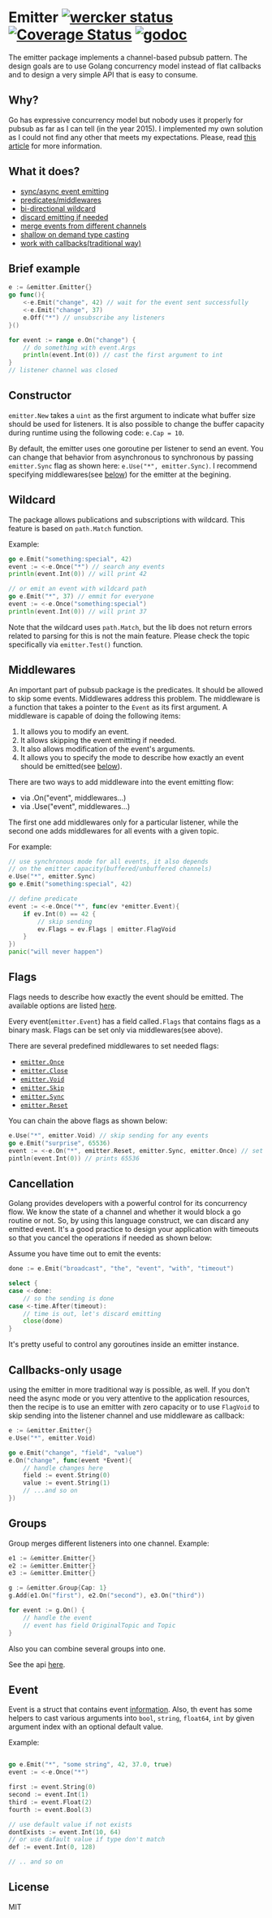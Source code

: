 # Emitter [![wercker status](https://app.wercker.com/status/e5a44746dc89b513ed28e8a18c5c05c2/s "wercker status")](https://app.wercker.com/project/bykey/e5a44746dc89b513ed28e8a18c5c05c2) [![Coverage Status](https://coveralls.io/repos/olebedev/emitter/badge.svg?branch=HEAD&service=github)](https://coveralls.io/github/olebedev/emitter?branch=HEAD) [![godoc](http://img.shields.io/badge/godoc-reference-blue.svg?style=flat)](https://godoc.org/github.com/olebedev/emitter)

The emitter package implements a channel-based pubsub pattern. The design goals are to use Golang concurrency model instead of flat callbacks and to design a very simple API that is easy to consume.
## Why?
Go has expressive concurrency model but nobody uses it properly for pubsub as far as I can tell (in the year 2015). I implemented my own solution as I could not find any other that meets my expectations. Please, read [this article](#) for more information.


## What it does?

- [sync/async event emitting](#flags)
- [predicates/middlewares](#middlewares)
- [bi-directional wildcard](#wildcard)
- [discard emitting if needed](#cancellation)
- [merge events from different channels](#groups)
- [shallow on demand type casting](#event)
- [work with callbacks(traditional way)](#callbacks-only-usage)


## Brief example

```go
e := &emitter.Emitter{}
go func(){
	<-e.Emit("change", 42) // wait for the event sent successfully
	<-e.Emit("change", 37)
	e.Off("*") // unsubscribe any listeners
}()

for event := range e.On("change") {
	// do something with event.Args
	println(event.Int(0)) // cast the first argument to int
}
// listener channel was closed
```

## Constructor
`emitter.New` takes a `uint` as the first argument to indicate what buffer size should be used for listeners. It is also possible to change the buffer capacity during runtime using the following code: `e.Cap = 10`.

By default, the emitter uses one goroutine per listener to send an event. You can change that behavior from asynchronous to synchronous by passing `emitter.Sync` flag as shown here: `e.Use("*", emitter.Sync)`. I recommend specifying middlewares(see [below](#middlewares)) for the emitter at the begining.

## Wildcard
The package allows publications and subscriptions with wildcard. This feature is based on `path.Match` function.

Example:

```go
go e.Emit("something:special", 42)
event := <-e.Once("*") // search any events
println(event.Int(0)) // will print 42

// or emit an event with wildcard path
go e.Emit("*", 37) // emmit for everyone
event := <-e.Once("something:special")
println(event.Int(0)) // will print 37
```

Note that the wildcard uses `path.Match`, but the lib does not return errors related to parsing for this is not the main feature. Please check the topic specifically via `emitter.Test()` function.

## Middlewares
An important part of pubsub package is the predicates. It should be allowed to skip some events. Middlewares address this problem.
The middleware is a function that takes a pointer to the `Event` as its first argument. A middleware is capable of doing the following items:

1. It allows you to modify an event.
2. It allows skipping the event emitting if needed.
3. It also allows modification of the event's arguments.
4. It allows you to specify the mode to describe how exactly an event should be emitted(see [below](#flags)).

There are two ways to add middleware into the event emitting flow:

- via .On("event", middlewares...)
- via .Use("event", middlewares...)

The first one add middlewares only for a particular listener, while the second one adds middlewares for all events with a given topic.

For example:
```go
// use synchronous mode for all events, it also depends
// on the emitter capacity(buffered/unbuffered channels)
e.Use("*", emitter.Sync)
go e.Emit("something:special", 42)

// define predicate
event := <-e.Once("*", func(ev *emitter.Event){
	if ev.Int(0) == 42 {
	    // skip sending
		ev.Flags = ev.Flags | emitter.FlagVoid
	}
})
panic("will never happen")
```


## Flags
Flags needs to describe how exactly the event should be emitted. The available options are listed [here](https://godoc.org/github.com/olebedev/emitter#Flag).

Every event(`emitter.Event`) has a field called`.Flags` that contains flags as a binary mask.
Flags can be set only via middlewares(see above).

There are several predefined middlewares to set needed flags:

- [`emitter.Once`](https://godoc.org/github.com/olebedev/emitter#Once)
- [`emitter.Close`](https://godoc.org/github.com/olebedev/emitter#Close)
- [`emitter.Void`](https://godoc.org/github.com/olebedev/emitter#Void)
- [`emitter.Skip`](https://godoc.org/github.com/olebedev/emitter#Skip)
- [`emitter.Sync`](https://godoc.org/github.com/olebedev/emitter#Sync)
- [`emitter.Reset`](https://godoc.org/github.com/olebedev/emitter#Reset)

You can chain the above flags as shown below:
```go
e.Use("*", emitter.Void) // skip sending for any events
go e.Emit("surprise", 65536)
event := <-e.On("*", emitter.Reset, emitter.Sync, emitter.Once) // set custom flags for this listener
pintln(event.Int(0)) // prints 65536
```

## Cancellation
Golang provides developers with a powerful control for its concurrency flow. We know the state of a channel and whether it would block a go routine or not. So, by using this language construct, we can discard any emitted event. It's a good practice to design your application with timeouts so that you cancel the operations if needed as shown below:

Assume you have time out to emit the events:
```go
done := e.Emit("broadcast", "the", "event", "with", "timeout")

select {
case <-done:
	// so the sending is done
case <-time.After(timeout):
	// time is out, let's discard emitting
	close(done)
}
```

It's pretty useful to control any goroutines inside an emitter instance.

## Callbacks-only usage
using the emitter in more traditional way is possible, as well. If you don't need the async mode or you very attentive to the application resources, then the recipe is to use an emitter with zero capacity or to use `FlagVoid` to skip sending into the listener channel and use middleware as callback:

```go
e := &emitter.Emitter{}
e.Use("*", emitter.Void)

go e.Emit("change", "field", "value")
e.On("change", func(event *Event){
	// handle changes here
	field := event.String(0)
	value := event.String(1)
	// ...and so on
})
```

## Groups
Group merges different listeners into one channel.
Example:
```go
e1 := &emitter.Emitter{}
e2 := &emitter.Emitter{}
e3 := &emitter.Emitter{}

g := &emitter.Group{Cap: 1}
g.Add(e1.On("first"), e2.On("second"), e3.On("third"))

for event := g.On() {
	// handle the event
	// event has field OriginalTopic and Topic
}
```
Also you can combine several groups into one.

See the api [here](https://godoc.org/github.com/olebedev/emitter#Group).


## Event
Event is a struct that contains event [information](https://godoc.org/github.com/olebedev/emitter#Event). Also, th event has some helpers to cast various arguments into `bool`, `string`, `float64`, `int` by given argument index with an optional default value.

Example:
```go

go e.Emit("*", "some string", 42, 37.0, true)
event := <-e.Once("*")

first := event.String(0)
second := event.Int(1)
third := event.Float(2)
fourth := event.Bool(3)

// use default value if not exists
dontExists := event.Int(10, 64)
// or use dafault value if type don't match
def := event.Int(0, 128)

// .. and so on
```

## License
MIT
